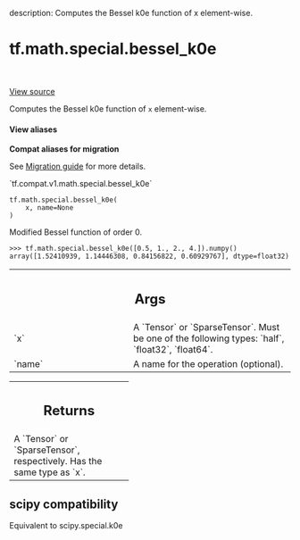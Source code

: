 description: Computes the Bessel k0e function of x element-wise.

<div itemscope itemtype="http://developers.google.com/ReferenceObject">
<meta itemprop="name" content="tf.math.special.bessel_k0e" />
<meta itemprop="path" content="Stable" />
</div>

# tf.math.special.bessel_k0e

<!-- Insert buttons and diff -->

<table class="tfo-notebook-buttons tfo-api nocontent" align="left">

</table>

<a target="_blank" class="external" href="/code/stable/tensorflow/python/ops/special_math_ops.py">View source</a>



Computes the Bessel k0e function of `x` element-wise.

<section class="expandable">
  <h4 class="showalways">View aliases</h4>
  <p>
<b>Compat aliases for migration</b>
<p>See
<a href="https://www.tensorflow.org/guide/migrate">Migration guide</a> for
more details.</p>
<p>`tf.compat.v1.math.special.bessel_k0e`</p>
</p>
</section>

<pre class="devsite-click-to-copy prettyprint lang-py tfo-signature-link">
<code>tf.math.special.bessel_k0e(
    x, name=None
)
</code></pre>



<!-- Placeholder for "Used in" -->

Modified Bessel function of order 0.

```
>>> tf.math.special.bessel_k0e([0.5, 1., 2., 4.]).numpy()
array([1.52410939, 1.14446308, 0.84156822, 0.60929767], dtype=float32)
```

<!-- Tabular view -->
 <table class="responsive fixed orange">
<colgroup><col width="214px"><col></colgroup>
<tr><th colspan="2"><h2 class="add-link">Args</h2></th></tr>

<tr>
<td>
`x`
</td>
<td>
A `Tensor` or `SparseTensor`. Must be one of the following types: `half`,
`float32`, `float64`.
</td>
</tr><tr>
<td>
`name`
</td>
<td>
A name for the operation (optional).
</td>
</tr>
</table>



<!-- Tabular view -->
 <table class="responsive fixed orange">
<colgroup><col width="214px"><col></colgroup>
<tr><th colspan="2"><h2 class="add-link">Returns</h2></th></tr>
<tr class="alt">
<td colspan="2">
A `Tensor` or `SparseTensor`, respectively. Has the same type as `x`.
</td>
</tr>

</table>




 <section><devsite-expandable expanded>
 <h2 class="showalways">scipy compatibility</h2>

Equivalent to scipy.special.k0e


 </devsite-expandable></section>

